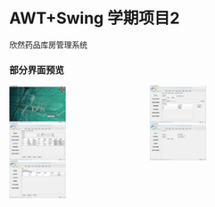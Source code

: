 # AWT+Swing 学期项目2
欣然药品库房管理系统

### 部分界面预览
<div style="display: grid; grid-template-columns:auto auto;">
<img src="https://raw.githubusercontent.com/yinzsw/AWT-Swing/30664189f5d98a744249523b2710b212eab4ee11/sources/static/login.png" width="40%" title="登录界面">
<img src="https://raw.githubusercontent.com/yinzsw/AWT-Swing/30664189f5d98a744249523b2710b212eab4ee11/sources/static/manager01.png" width="40%" title="管理员界面[账号管理]">
<img src="https://raw.githubusercontent.com/yinzsw/AWT-Swing/30664189f5d98a744249523b2710b212eab4ee11/sources/static/manager02.png" width="40%" title="管理员界面[药品信息管理]">
<img src="https://raw.githubusercontent.com/yinzsw/AWT-Swing/30664189f5d98a744249523b2710b212eab4ee11/sources/static/pharmacy01.png" width="40%" title="业务员界面[账号管理]">
  <img src="https://raw.githubusercontent.com/yinzsw/AWT-Swing/30664189f5d98a744249523b2710b212eab4ee11/sources/static/pharmacy02.png" width="40%" title="业务员界面业务单据审核]">
</div>
